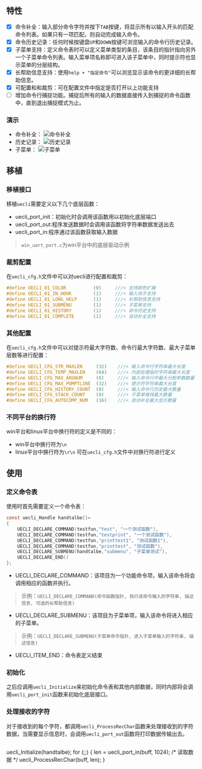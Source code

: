 
## 特性

- [X] 命令补全：输入部分命令字符并按下`TAB`按键，将显示所有以输入开头的匹配命令列表。如果只有一项匹配，则自动完成输入命令。
- [X] 命令历史记录：任何时候按键盘`UP`和`DOWN`按键可浏览输入的命令行历史记录。
- [X] 子菜单支持：定义命令表时可以定义菜单类型的条目，该条目的指针指向另外一个子菜单命令列表。输入菜单项名称即可进入该子菜单中，同时提示符也显示菜单的分层结构。
- [X] 长帮助信息支持：使用`help + "指定命令"`可以浏览显示该命令的更详细的长帮助信息。
- [X] 可配置和和裁剪：可在配置文件中指定是否打开以上功能支持
- [ ] 增加命令行捕捉功能。捕捉后所有的输入的数据直接传入到捕捉的命令函数中，直到退出捕捉模式为止。

### 演示

- 命令补全：
![命令补全](http://i.imgur.com/lV17nyf.gif "命令补全")
- 历史记录：
![历史记录](http://i.imgur.com/0wd5NLP.gif "历史记录")
- 子菜单：
![子菜单](http://i.imgur.com/mL8XtzY.gif "子菜单")

## 移植

### 移植接口
移植`uecli`需要定义以下几个底层函数：
- uecli_port_init：初始化时会调用该函数用以初始化底层端口
- uecli_port_out:程序发送数据时会调用该函数将字符串数据发送出去
- uecli_port_in:程序通过该函数获取输入数据
> `win_uart_port.c`为win平台中的底层驱动示例

### 裁剪配置
在`uecli_cfg.h`文件中可以对uecli进行配置和裁剪：
```C
#define UECLI_01_COLOR          (0)     ///< 支持颜色扩展
#define UECLI_01_IN_HOOK        (1)     ///< 输入钩子支持
#define UECLI_01_LONG_HELP      (1)     ///< 长帮助信息支持
#define UECLI_01_SUBMENU        (1)     ///< 子菜单支持
#define UECLI_01_HISTORY        (1)     ///< 命令历史支持
#define UECLI_01_COMPLETE       (1)     ///< 自动补全支持
```

### 其他配置
在`uecli_cfg.h`文件中可以对提示符最大字符数、命令行最大字符数、最大子菜单层数等进行配置：
```C
#define UECLI_CFG_STR_MAXLEN     (32)    ///< 输入命令行字符串最大长度
#define UECLI_CFG_TEMP_MAXLEN    (64)    ///< 内部处理临时字符串最大长度
#define UECLI_CFG_MAX_ARGNUM     (6)     ///< 输入命令行中最大分割参数数量
#define UECLI_CFG_MAX_POMPTLINE  (32)    ///< 提示符字符串最大长度
#define UECLI_CFG_HISTORY_COUNT  (8)     ///< 输入命令行历史最大数量
#define UECLI_CFG_STACK_COUNT    (8)     ///< 子菜单堆栈最大数量
#define UECLI_CFG_AUTOCOMP_NUM   (16)    ///< 自动补全最大显示数量
```

### 不同平台的换行符
win平台和linux平台中换行符的定义是不同的：
- win平台中换行符为`\n`
- linux平台中换行符为`\r\n`
可在`uecli_cfg.h`文件中对换行符进行定义

## 使用

### 定义命令表
使用时首先需要定义一个命令表：
```C
const uecli_Handle handtalbe[]=
{
    UECLI_DECLARE_COMMAND(testfun,"test", "一个测试函数"),
    UECLI_DECLARE_COMMAND(testfun,"testprint", "一个测试函数"),
    UECLI_DECLARE_COMMAND(testfun,"printtest1", "测试函数1"),
    UECLI_DECLARE_COMMAND(testfun,"printtest", "测试函数"),
    UECLI_DECLARE_SUBMENU(handtalbe,"submenu", "子菜单测试"),
    UECLI_DECLARE_END()
};
```
- UECLI_DECLARE_COMMAND：该项目为一个功能命令项，输入该命令将会调用相应的函数并执行。

> 示例：`UECLI_DECLARE_COMMAND(命令函数指针, 执行该命令输入的字符串, 描述信息, 可选的长帮助信息)`

- UECLI_DECLARE_SUBMENU：该项目为子菜单项，输入该命令将进入相应的子菜单。

> 示例：`UECLI_DECLARE_SUBMENU(子菜单命令指针, 进入子菜单输入的字符串, 描述信息)`

- UECLI_ITEM_END：命令表定义结束

### 初始化
之后应调用`uecli_Initialize`来初始化命令表和其他内部数据，同时内部将会调用`uecli_port_init`函数来初始化底层接口。

### 处理接收的字符
对于接收到的每个字符，都调用`uecli_ProcessRecChar`函数来处理接收到的字符数据，当需要显示信息时，会调用`uecli_port_out`函数将打印数据传输出去。

> ```C
uecli_Initialize(handtalbe);
for (;;)
{
    len = uecli_port_in(buff, 1024);	/* 读取数据 */
    uecli_ProcessRecChar(buff, len);
}
```